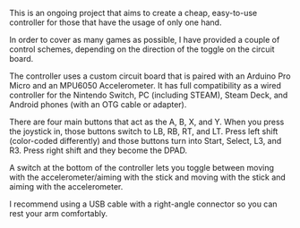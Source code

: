 This is an ongoing project that aims to create a cheap, easy-to-use controller for those that have the usage of only one hand. 

In order to cover as many games as possible, I have provided a couple of control schemes, depending on the direction of the toggle on the circuit board.

The controller uses a custom circuit board that is paired with an Arduino Pro Micro and an MPU6050 Accelerometer. It has full compatibility as a wired controller for the Nintendo Switch, PC (including STEAM), Steam Deck, and Android phones (with an OTG cable or adapter).

There are four main buttons that act as the A, B, X, and Y. When you press the joystick in, those buttons switch to LB, RB, RT, and LT. Press left shift (color-coded differently) and those buttons turn into Start, Select, L3, and R3. Press right shift and they become the DPAD. 

A switch at the bottom of the controller lets you toggle between moving with the accelerometer/aiming with the stick and moving with the stick and aiming with the accelerometer.

I recommend using a USB cable with a right-angle connector so you can rest your arm comfortably.

